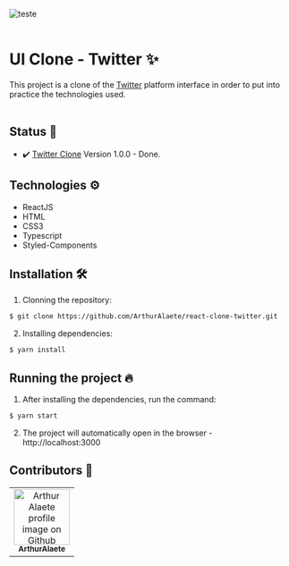 ![teste](https://user-images.githubusercontent.com/54222632/140998326-faa6d297-cb27-45a3-955c-de7ef5f8b637.gif)
<br>
<br>
# UI Clone - Twitter ✨

This project is a clone of the <a href="https://twitter.com/" target="_blank">Twitter</a> platform interface in order to put into practice the technologies used.
<br>
<br>

## Status 🎯

- ✔️ <a href="https://react-ui-clone-twitter.netlify.app" target="_blank">Twitter Clone</a> Version 1.0.0 - Done.

## Technologies ⚙️

- ReactJS
- HTML 
- CSS3
- Typescript
- Styled-Components

## Installation 🛠️

1. Clonning the repository:

```bash
$ git clone https://github.com/ArthurAlaete/react-clone-twitter.git
```
2. Installing dependencies:

```bash
$ yarn install
```

## Running the project 🔥

1. After installing the dependencies, run the command:
```bash
$ yarn start
``` 
2. The project will automatically open in the browser - http://localhost:3000

## Contributors 🤝
<table>
  <tr>
    <td align="center">
      <a href="http://github.com/ArthurAlaete">
        <img src="https://avatars.githubusercontent.com/ArthurAlaete" width="100px;" alt="Arthur Alaete profile image on Github"/><br>
        <sub>
          <b>ArthurAlaete</b>
        </sub>
      </a>
    </td>
  </tr>
</table>
